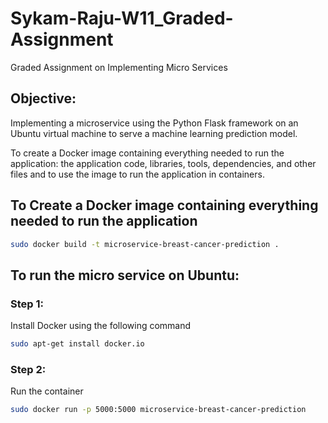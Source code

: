 # Sykam-Raju-W11_Graded-Assignment
Graded Assignment on Implementing Micro Services


## Objective:
Implementing a microservice using the Python Flask framework on an Ubuntu virtual
machine to serve a machine learning prediction model.

To create a Docker image containing everything needed to run the application: the
application code, libraries, tools, dependencies, and other files and to use the image to run
the application in containers.


## To Create a Docker image containing everything needed to run the application 

```bash
sudo docker build -t microservice-breast-cancer-prediction .
```


## To run the micro service on Ubuntu:

### Step 1:

Install  Docker using the following command

```bash
sudo apt-get install docker.io
```

### Step 2:

Run the container


```bash
sudo docker run -p 5000:5000 microservice-breast-cancer-prediction
```


